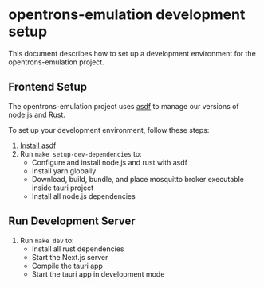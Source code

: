 # opentrons-emulation development setup

This document describes how to set up a development environment for the opentrons-emulation project.

## Frontend Setup

The opentrons-emulation project uses [asdf](https://asdf-vm.com/) to manage our versions of [node.js](https://nodejs.org/en) and [Rust](https://www.rust-lang.org/). 

To set up your development environment, follow these steps:

1. [Install asdf]([text](https://asdf-vm.com/guide/getting-started.html))
2. Run `make setup-dev-dependencies` to:
    - Configure and install node.js and rust with asdf
    - Install yarn globally
    - Download, build, bundle, and place mosquitto broker executable inside tauri project
    - Install all node.js dependencies

## Run Development Server

1. Run `make dev` to:
    - Install all rust dependencies
    - Start the Next.js server
    - Compile the tauri app
    - Start the tauri app in development mode
